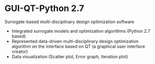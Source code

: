 # GUI-QT-Python 2.7
Surrogate-based multi-disciplinary design optimization software
+	Integrated surrogate models and optimization algorithms (Python 2.7 based)
+	Represented data-driven multi-disciplinary design optimization algorithm on the interface based on QT (a graphical user interface creator)
+	Data visualization (Scatter plot, Error graph, Iteration plot)
